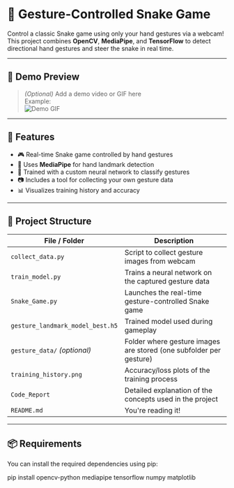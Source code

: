 # 🐍 Gesture-Controlled Snake Game

Control a classic Snake game using only your hand gestures via a webcam!  
This project combines **OpenCV**, **MediaPipe**, and **TensorFlow** to detect directional hand gestures and steer the snake in real time.

---

## 🎥 Demo Preview

> *(Optional)* Add a demo video or GIF here  
> Example:  
> ![Demo GIF](demo.gif)

---

## 🚀 Features

- 🎮 Real-time Snake game controlled by hand gestures  
- 🤚 Uses **MediaPipe** for hand landmark detection  
- 🧠 Trained with a custom neural network to classify gestures  
- 📷 Includes a tool for collecting your own gesture data  
- 📊 Visualizes training history and accuracy

---

## 📂 Project Structure

| File / Folder                | Description |
|-----------------------------|-------------|
| `collect_data.py`           | Script to collect gesture images from webcam |
| `train_model.py`            | Trains a neural network on the captured gesture data |
| `Snake_Game.py`             | Launches the real-time gesture-controlled Snake game |
| `gesture_landmark_model_best.h5` | Trained model used during gameplay |
| `gesture_data/` *(optional)*| Folder where gesture images are stored (one subfolder per gesture) |
| `training_history.png`      | Accuracy/loss plots of the training process |
| `Code_Report`               | Detailed explanation of the concepts used in the project |
| `README.md`                 | You're reading it! |

---

## 📦 Requirements

You can install the required dependencies using pip:

pip install opencv-python mediapipe tensorflow numpy matplotlib
